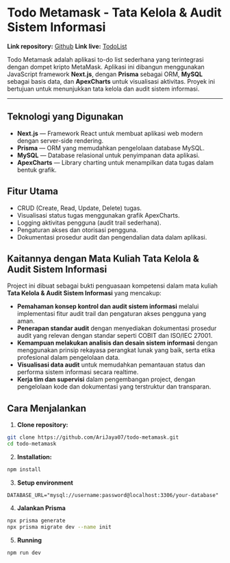 # Todo Metamask - Tata Kelola & Audit Sistem Informasi

**Link repository:** [Github](https://github.com/AriJaya07/todo-metamask)
**Link live:** [TodoList](https://todo-meta.onrender.com)

Todo Metamask adalah aplikasi to-do list sederhana yang terintegrasi dengan dompet kripto MetaMask. Aplikasi ini dibangun menggunakan JavaScript framework **Next.js**, dengan **Prisma** sebagai ORM, **MySQL** sebagai basis data, dan **ApexCharts** untuk visualisasi aktivitas. Proyek ini bertujuan untuk menunjukkan tata kelola dan audit sistem informasi.

---

## Teknologi yang Digunakan

- **Next.js** — Framework React untuk membuat aplikasi web modern dengan server-side rendering.
- **Prisma** — ORM yang memudahkan pengelolaan database MySQL.
- **MySQL** — Database relasional untuk penyimpanan data aplikasi.
- **ApexCharts** — Library charting untuk menampilkan data tugas dalam bentuk grafik.

## Fitur Utama

- CRUD (Create, Read, Update, Delete) tugas.
- Visualisasi status tugas menggunakan grafik ApexCharts.
- Logging aktivitas pengguna (audit trail sederhana).
- Pengaturan akses dan otorisasi pengguna.
- Dokumentasi prosedur audit dan pengendalian data dalam aplikasi.

## Kaitannya dengan Mata Kuliah Tata Kelola & Audit Sistem Informasi

Project ini dibuat sebagai bukti penguasaan kompetensi dalam mata kuliah **Tata Kelola & Audit Sistem Informasi** yang mencakup:

- **Pemahaman konsep kontrol dan audit sistem informasi** melalui implementasi fitur audit trail dan pengaturan akses pengguna yang aman.
- **Penerapan standar audit** dengan menyediakan dokumentasi prosedur audit yang relevan dengan standar seperti COBIT dan ISO/IEC 27001.
- **Kemampuan melakukan analisis dan desain sistem informasi** dengan menggunakan prinsip rekayasa perangkat lunak yang baik, serta etika profesional dalam pengelolaan data.
- **Visualisasi data audit** untuk memudahkan pemantauan status dan performa sistem informasi secara realtime.
- **Kerja tim dan supervisi** dalam pengembangan project, dengan pengelolaan kode dan dokumentasi yang terstruktur dan transparan.

## Cara Menjalankan

1. **Clone repository:**

```bash
git clone https://github.com/AriJaya07/todo-metamask.git
cd todo-metamask
```

2. **Installation:**

```bash
npm install
```

3. **Setup environment**

```.env
DATABASE_URL="mysql://username:password@localhost:3306/your-database"
```

4. **Jalankan Prisma**

```bash
npx prisma generate
npx prisma migrate dev --name init
```

5. **Running**

```bash
npm run dev
```

